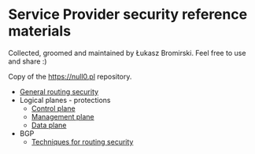 # Service Provider security reference materials

Collected, groomed and maintained by Łukasz Bromirski. Feel free to use and share :)

Copy of the https://null0.pl repository.

* [General routing security](https://github.com/lukasz-bromirski/sp-security/00.general.routing.security.md)
* Logical planes - protections
  * [Control plane](https://github.com/lukasz-bromirski/sp-security/03.control.plane.md)
  * [Management plane](https://github.com/lukasz-bromirski/sp-security/02.management.plane.md)
  * [Data plane](https://github.com/lukasz-bromirski/sp-security/01.data.plane.md)
* BGP
  * [Techniques for routing security](https://github.com/lukasz-bromirski/sp-security/04.bgp.techniques.md)
